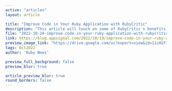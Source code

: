 ```yaml
---
active: "articles"
layout: article

title: "Improve Code in Your Ruby Application with RubyCritic"
description: "This article will touch on some of RubyCritic's benefits, its dependencies, and how to read its code reports."
file: "2022-10-24-improve-code-in-your-ruby-application-with-rubycritic.md"
link: https://blog.appsignal.com/2022/10/19/improve-code-in-your-ruby-application-with-rubycritic.html 
preview_image_link: "https://drive.google.com/uc?export=view&id=11cHiF3cTjH8Pf60mZ_3HPp-z_V4KpHNJ"
tags: Oct2022
author: 'Ruby News'

preview_full_background: false
preview_blur: true

article_preview_blur: true
round_borders: false
---
```

